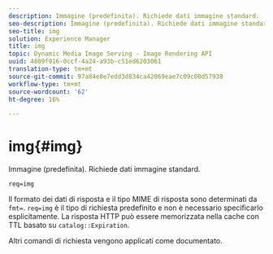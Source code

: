 ```yaml
---
description: Immagine (predefinita). Richiede dati immagine standard.
seo-description: Immagine (predefinita). Richiede dati immagine standard.
seo-title: img
solution: Experience Manager
title: img
topic: Dynamic Media Image Serving - Image Rendering API
uuid: 4809f916-0ccf-4a24-a93b-c51ed6203061
translation-type: tm+mt
source-git-commit: 97a84e8e7edd3d834ca42069eae7c09c00d57938
workflow-type: tm+mt
source-wordcount: '62'
ht-degree: 16%

---
```



# img{#img}

Immagine (predefinita). Richiede dati immagine standard.

`req=img`

Il formato dei dati di risposta e il tipo MIME di risposta sono determinati da `fmt=`. `req=img` è il tipo di richiesta predefinito e non è necessario specificarlo esplicitamente. La risposta HTTP può essere memorizzata nella cache con TTL basato su `catalog::Expiration`.

Altri comandi di richiesta vengono applicati come documentato.
